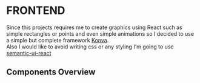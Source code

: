 # FRONTEND 

Since this projects requires me to create graphics using React  such as simple rectangles or points and even simple animations so I decided to use a simple but complete framework [Konva](https://konvajs.org/docs/overview.html).<br/>
Also I would like to avoid writing css or any styling I'm going to use [semantic-ui-react](https://react.semantic-ui.com/)

## Components Overview

